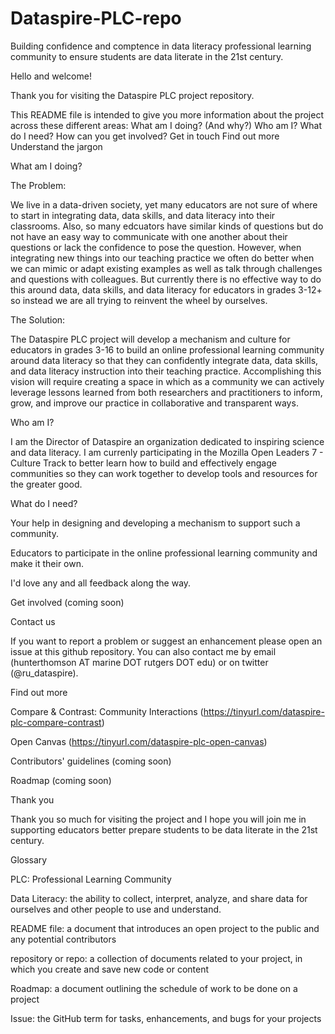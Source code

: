 # Dataspire-PLC-repo
Building confidence and comptence in data literacy professional learning community to ensure students are data literate in the 21st century.

Hello and welcome!

Thank you for visiting the Dataspire PLC project repository.

This README file is intended to give you more information about the project across these different areas:
What am I doing? (And why?)
Who am I?
What do I need?
How can you get involved?
Get in touch
Find out more
Understand the jargon

What am I doing?

The Problem:

We live in a data-driven society, yet many educators are not sure of where to start in integrating data, data skills, and data literacy into their classrooms. Also, so many edcuators have similar kinds of questions but do not have an easy way to communicate with one another about their questions or lack the confidence to pose the question. However, when integrating new things into our teaching practice we often do better when we can mimic or adapt existing examples as well as talk through challenges and questions with colleagues. But currently there is no effective way to do this around data, data skills, and data literacy for educators in grades 3-12+ so instead we are all trying to reinvent the wheel by ourselves. 

The Solution:

The Dataspire PLC project will develop a mechanism and culture for educators in grades 3-16 to build an online professional learning community around data literacy so that they can confidently integrate data, data skills, and data literacy instruction into their teaching practice. Accomplishing this vision will require creating a space in which as a community we can actively leverage lessons learned from both researchers and practitioners to inform, grow, and improve our practice in collaborative and transparent ways.

Who am I?

I am the Director of Dataspire an organization dedicated to inspiring science and data literacy. I am currenly participating in the Mozilla Open Leaders 7 - Culture Track to better learn how to build and effectively engage communities so they can work together to develop tools and resources for the greater good.

What do I need?

Your help in designing and developing a mechanism to support such a community.

Educators to participate in the online professional learning community and make it their own.

I'd love any and all feedback along the way.

Get involved
(coming soon)

Contact us

If you want to report a problem or suggest an enhancement please open an issue at this github repository. You can also contact me by email (hunterthomson AT marine DOT rutgers DOT edu) or on twitter (@ru_dataspire).

Find out more

Compare & Contrast: Community Interactions (https://tinyurl.com/dataspire-plc-compare-contrast)

Open Canvas (https://tinyurl.com/dataspire-plc-open-canvas)

Contributors' guidelines (coming soon)

Roadmap (coming soon)

Thank you

Thank you so much for visiting the project and I hope you will join me in supporting educators better prepare students to be data literate in the 21st century.

Glossary

PLC: Professional Learning Community

Data Literacy: the ability to collect, interpret, analyze, and share data for ourselves and other people to use and understand.

README file: a document that introduces an open project to the public and any potential contributors

repository or repo: a collection of documents related to your project, in which you create and save new code or content

Roadmap: a document outlining the schedule of work to be done on a project

Issue: the GitHub term for tasks, enhancements, and bugs for your projects

